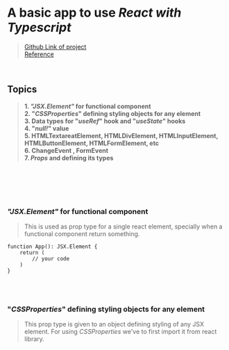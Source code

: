 # A basic app to use *React with Typescript* #

>[Github Link of project](https://github.com/rohitmondal03/React-and-Typescript.git) <br />
>[Reference](https://react-typescript-cheatsheet.netlify.app/docs/basic/setup/)

<br />

## Topics ##
>__1. *"JSX.Element"* for functional component__  <br>
>__2. "*CSSProperties*" defining styling objects for any element__  <br>
>__3. Data types for "*useRef*" hook and "*useState*" hooks__  <br>
>__4. "*null!*" value__ <br>
>__5. HTMLTextareatElement, HTMLDivElement, HTMLInputElement, HTMLButtonElement, HTMLFormElement, etc__  <br>
>__6. ChangeEvent , FormEvent__  <br>
>__7. *Props* and defining its types__  <br>

<br>
<br>
<br>
<br>

### *"JSX.Element"* for functional component ###
>This is used as prop type for a single react element, specially when a functional component return something.

    function App(): JSX.Element {
        return (
            // your code
        )
    }

<br>
<br>

### "*CSSProperties*" defining styling objects for any element ###
> This prop type is given to an object defining styling of any JSX element. For using *CSSProperties* we've to first import it from react library.

> ```javascript